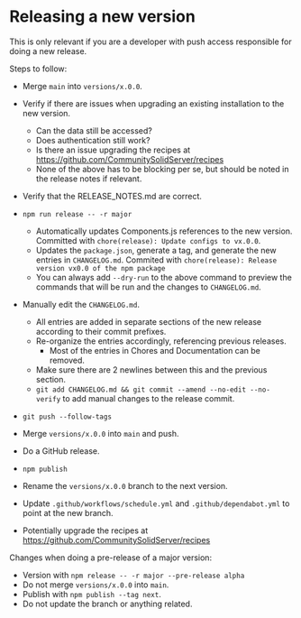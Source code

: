 # Releasing a new version

This is only relevant if you are a developer with push access responsible for doing a new release.

Steps to follow:

* Merge `main` into `versions/x.0.0`.
* Verify if there are issues when upgrading an existing installation to the new version.
  * Can the data still be accessed?
  * Does authentication still work?
  * Is there an issue upgrading the recipes at <https://github.com/CommunitySolidServer/recipes>
  * None of the above has to be blocking per se, but should be noted in the release notes if relevant.
* Verify that the RELEASE_NOTES.md are correct.
* `npm run release -- -r major`
  * Automatically updates Components.js references to the new version. Committed with `chore(release): Update configs to vx.0.0`.
  * Updates the `package.json`, generate a tag, and generate the new entries in `CHANGELOG.md`. Commited with `chore(release): Release version vx0.0 of the npm package`
  * You can always add `--dry-run` to the above command to preview the commands that will be run and the changes to `CHANGELOG.md`.

* Manually edit the `CHANGELOG.md`.
  * All entries are added in separate sections of the new release according to their commit prefixes.
  * Re-organize the entries accordingly, referencing previous releases.
    * Most of the entries in Chores and Documentation can be removed.
  * Make sure there are 2 newlines between this and the previous section.
  * `git add CHANGELOG.md && git commit --amend --no-edit --no-verify` to add manual changes to the release commit.
* `git push --follow-tags`
* Merge `versions/x.0.0` into `main` and push.
* Do a GitHub release.
* `npm publish`
* Rename the `versions/x.0.0` branch to the next version.
* Update `.github/workflows/schedule.yml` and `.github/dependabot.yml` to point at the new branch.
* Potentially upgrade the recipes at <https://github.com/CommunitySolidServer/recipes>

Changes when doing a pre-release of a major version:

* Version with `npm release -- -r major --pre-release alpha`
* Do not merge `versions/x.0.0` into `main`.
* Publish with `npm publish --tag next`.
* Do not update the branch or anything related.
